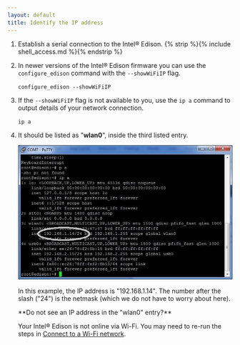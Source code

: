 ```yaml
---
layout: default
title: Identify the IP address
---
```


1. Establish a serial connection to the Intel® Edison. {% strip %}{% include shell_access.md %}{% endstrip %}

2. In newer versions of the Intel® Edison firmware you can use the `configure_edison` command with the `--showWiFiIP` flag.

    ```
    configure_edison --showWiFiIP
    ```

3. If the `--showWiFiIP` flag is not available to you, use the `ip a` command to output details of your network connection.

    ```
    ip a
    ```

4. It should be listed as "**wlan0**", inside the third listed entry. 

    ![Result after running 'ip a' command with wlan0 entry highlighted](images/ip_a_result-wlan0_highlighted.jpg)

    In this example, the IP address is "192.168.1.14". The number after the slash ("24") is the netmask (which we do not have to worry about here).

    <div class="callout troubleshooting" markdown="1">
    **Do not see an IP address in the "wlan0" entry?**
    
    Your Intel® Edison is not online via Wi-Fi. You may need to re-run the steps in [Connect to a Wi-Fi network](index.html#connect-to-a-wi-fi-network).
    </div>
